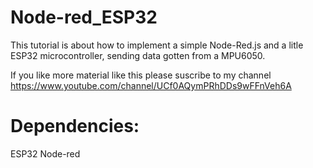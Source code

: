 # Node-red_ESP32
This tutorial is about how to implement a simple Node-Red.js and a litle ESP32 microcontroller, sending data gotten from a MPU6050.

If you like more material like this please suscribe to my channel
https://www.youtube.com/channel/UCf0AQymPRhDDs9wFFnVeh6A

# Dependencies:
ESP32
Node-red
